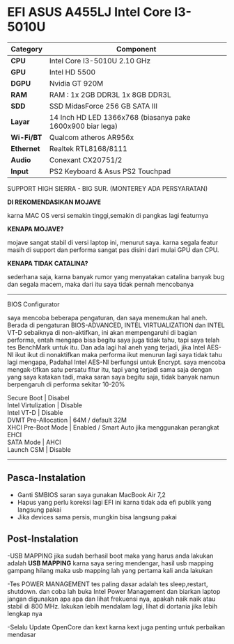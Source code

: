 # EFI ASUS A455LJ Intel Core I3-5010U




| **Category**   | **Component**                 		
|----------------|--------------------------------------|
|**CPU**		       |Intel Core I3-5010U 2.10 GHz  |										      
|**GPU**		       |Intel HD 5500		     		 										       |
|**DGPU**		       |Nvidia GT 920M			     		 										       |
|**RAM**         |RAM   : 1x 2GB DDR3L   1x 8GB DDR3L              |
|**SDD**         |SSD MidasForce 256 GB SATA III  		                |
|**Layar**       |14 Inch HD LED	1366x768 (biasanya pake 1600x900 biar lega)	 		               |										      
|**Wi-Fi/BT**    |Qualcom atheros AR956x 	   			     		                         | 	  
|**Ethernet**    |Realtek RTL8168/8111 			 		                    |										      
|**Audio** 		   |Conexant CX20751/2					 		                 |
|**Input**       |PS2 Keyboard & Asus PS2 Touchpad |


SUPPORT HIGH SIERRA - BIG SUR. (MONTEREY ADA PERSYARATAN)


**DI REKOMENDASIKAN MOJAVE**

karna MAC OS versi semakin tinggi,semakin di pangkas lagi featurnya


**KENAPA MOJAVE?**

mojave sangat stabil di versi laptop ini, menurut saya. karna segala featur masih di support dan performa sangat pas disini dari mulai GPU dan CPU. 


**KENAPA TIDAK CATALINA?**

sederhana saja, karna banyak rumor yang menyatakan catalina banyak bug dan segala macem, maka dari itu saya tidak pernah mencobanya


-------------------------------------------------------------------------------------------------------------------------------------------------

BIOS Configurator

saya mencoba beberapa pengaturan, dan saya menemukan hal aneh. Berada di pengaturan BIOS-ADVANCED, INTEL VIRTUALIZATION dan INTEL VT-D sebaiknya di non-aktifkan, ini akan mempengaruhi di bagian performa, entah mengapa bisa begitu saya juga tidak tahu, tapi saya telah tes BenchMark untuk itu. Dan ada lagi hal aneh yang terjadi, jika Intel AES-NI ikut ikut di nonaktifkan maka performa ikut menurun lagi saya tidak tahu lagi mengapa, Padahal Intel AES-NI berfungsi untuk Encrypt. saya mencoba mengak-tifkan satu persatu fitur itu, tapi yang terjadi sama saja dengan yang saya katakan tadi, maka saran saya begitu saja, tidak banyak namun berpengaruh di performa sekitar 10-20%


Secure Boot         |   Disabel   
Intel Virtulization |   Disable   
Intel VT-D          |   Disable   
DVMT Pre-Allocation |   64M / default 32M  
XHCI Pre-Boot Mode  |   Enabled / Smart Auto jika menggunakan perangkat EHCI   
SATA Mode           |   AHCI   
Launch CSM          |   Disable  


________________________________________________________________________________________________________________________________________________

## Pasca-Instalation

- Ganti SMBIOS saran saya gunakan MacBook Air 7,2
- Hapus yang perlu koreksi lagi EFI ini karna tidak ada efi publik yang langsung pakai
- Jika devices sama persis, mungkin bisa langsung pakai


## Post-Instalation

-USB MAPPING
   jika sudah berhasil boot maka yang harus anda lakukan adalah **USB MAPPING** karna saya sering mendengar, hasil usb mapping gampang hilang maka usb mapping lah yang pertama kali anda lakukan

-Tes POWER MANAGEMENT
  tes paling dasar adalah tes sleep,restart, shutdown. dan coba lah buka Intel Power Management dan biarkan laptop jangan digunakan apa apa dan lihat frekuensi nya, apakah naik naik atau stabil di 800 MHz. lakukan lebih mendalam lagi, lihat di dortania jika lebih lengkap nya

-Selalu Update OpenCore dan kext
  karna kext juga penting untuk perbaikan mendasar
